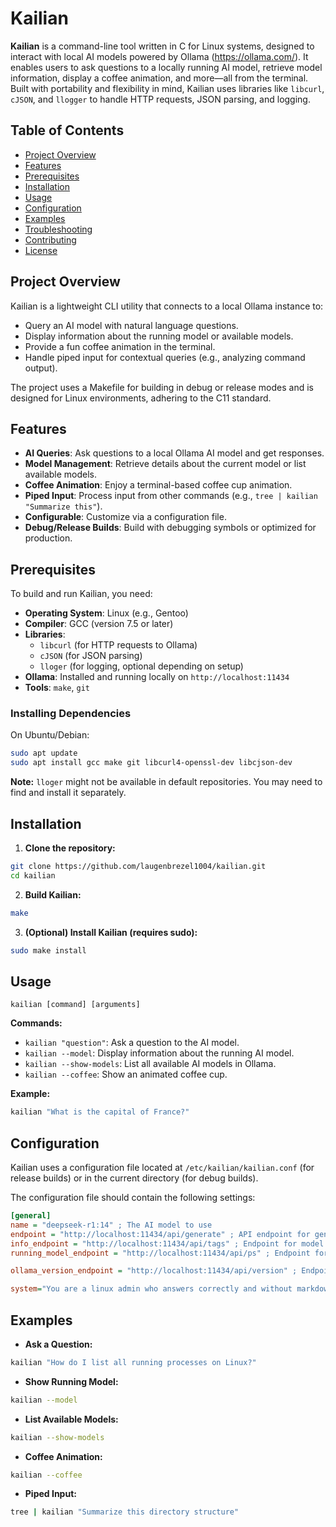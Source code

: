 
# Kailian

**Kailian** is a command-line tool written in C for Linux systems, designed to interact with local AI models powered by Ollama  (https://ollama.com/). It enables users to ask questions to a locally running AI model, retrieve model information, display a coffee animation, and more—all from the terminal. Built with portability and flexibility in mind, Kailian uses libraries like `libcurl`, `cJSON`, and `llogger` to handle HTTP requests, JSON parsing, and logging.

## Table of Contents
- [Project Overview](#project-overview)
- [Features](#features)
- [Prerequisites](#prerequisites)
- [Installation](#installation)
- [Usage](#usage)
- [Configuration](#configuration)
- [Examples](#examples)
- [Troubleshooting](#troubleshooting)
- [Contributing](#contributing)
- [License](#license)

## Project Overview

Kailian is a lightweight CLI utility that connects to a local Ollama instance to:

- Query an AI model with natural language questions.
- Display information about the running model or available models.
- Provide a fun coffee animation in the terminal.
- Handle piped input for contextual queries (e.g., analyzing command output).

The project uses a Makefile for building in debug or release modes and is designed for Linux environments, adhering to the C11 standard.

## Features
- **AI Queries**: Ask questions to a local Ollama AI model and get responses.
- **Model Management**: Retrieve details about the current model or list available models.
- **Coffee Animation**: Enjoy a terminal-based coffee cup animation.
- **Piped Input**: Process input from other commands (e.g., `tree | kailian "Summarize this"`).
- **Configurable**: Customize via a configuration file.
- **Debug/Release Builds**: Build with debugging symbols or optimized for production.

## Prerequisites

To build and run Kailian, you need:

- **Operating System**: Linux (e.g., Gentoo)
- **Compiler**: GCC (version 7.5 or later)
- **Libraries**:
  - `libcurl` (for HTTP requests to Ollama)
  - `cJSON` (for JSON parsing)
  - `lloger` (for logging, optional depending on setup)
- **Ollama**: Installed and running locally on `http://localhost:11434`
- **Tools**: `make`, `git`

### Installing Dependencies
On Ubuntu/Debian:

```bash
sudo apt update
sudo apt install gcc make git libcurl4-openssl-dev libcjson-dev 
```
**Note:** `lloger` might not be available in default repositories. You may need to find and install it separately.

## Installation

1. **Clone the repository:**

 ```bash
 git clone https://github.com/laugenbrezel1004/kailian.git 
 cd kailian 
 ```

2. **Build Kailian:**

 ```bash
 make
 ```

3. **(Optional) Install Kailian (requires sudo):**

 ```bash
 sudo make install 
 ```



## Usage

```
kailian [command] [arguments]
```

**Commands:**

- `kailian "question"`: Ask a question to the AI model.
- `kailian --model`: Display information about the running AI model.
- `kailian --show-models`: List all available AI models in Ollama.
- `kailian --coffee`: Show an animated coffee cup.

**Example:**

```bash
kailian "What is the capital of France?"
```

## Configuration

Kailian uses a configuration file located at `/etc/kailian/kailian.conf` (for release builds) or in the current directory (for debug builds).


The configuration file should contain the following settings:

```ini
[general]
name = "deepseek-r1:14" ; The AI model to use 
endpoint = "http://localhost:11434/api/generate" ; API endpoint for generating responses
info_endpoint = "http://localhost:11434/api/tags" ; Endpoint for model information
running_model_endpoint = "http://localhost:11434/api/ps" ; Endpoint for the running model

ollama_version_endpoint = "http://localhost:11434/api/version" ; Endpoint for Ollama version info

system="You are a linux admin who answers correctly and without markdown" ; System prompt to guide AI responses
```



## Examples

- **Ask a Question:**
 ```bash
 kailian "How do I list all running processes on Linux?"
 ```

- **Show Running Model:**
 ```bash
 kailian --model 
 ```

- **List Available Models:**

 ```bash
 kailian --show-models 
 ```

- **Coffee Animation:**
 ```bash
 kailian --coffee
 ```

- **Piped Input:**

 ```bash
 tree | kailian "Summarize this directory structure"
 ```




